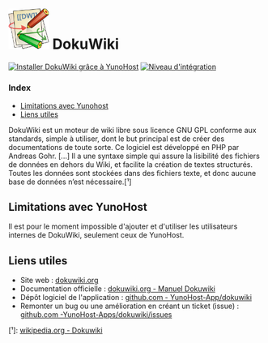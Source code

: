 # <img src="/images/dokuwiki_logo.svg" width="80px" alt="logo de Dokuwiki"> DokuWiki

[![Installer DokuWiki grâce à YunoHost](https://install-app.yunohost.org/install-with-yunohost.png)](https://install-app.yunohost.org/?app=dokuwiki) [![Niveau d'intégration](https://dash.yunohost.org/integration/dokuwiki.svg)](https://dash.yunohost.org/appci/app/dokuwiki)

### Index

- [Limitations avec Yunohost](#limitations-avec-yunohost)
- [Liens utiles](#liens-utiles)

DokuWiki est un moteur de wiki libre sous licence GNU GPL conforme aux standards, simple à utiliser, dont le but principal est de créer des documentations de toute sorte. Ce logiciel est développé en PHP par Andreas Gohr. [...] Il a une syntaxe simple qui assure la lisibilité des fichiers de données en dehors du Wiki, et facilite la création de textes structurés. Toutes les données sont stockées dans des fichiers texte, et donc aucune base de données n’est nécessaire.[¹]

## Limitations avec YunoHost

Il est pour le moment impossible d'ajouter et d'utiliser les utilisateurs internes de DokuWiki, seulement ceux de YunoHost.

## Liens utiles

+ Site web : [dokuwiki.org](https://www.dokuwiki.org/start?id=fr:dokuwiki)
+ Documentation officielle : [dokuwiki.org - Manuel Dokuwiki](https://www.dokuwiki.org/start?id=fr:manual)
+ Dépôt logiciel de l'application : [github.com - YunoHost-App/dokuwiki](https://github.com/YunoHost-Apps/dokuwiki_ynh)
+ Remonter un bug ou une amélioration en créant un ticket (issue) : [github.com -YunoHost-Apps/dokuwiki/issues](https://github.com/YunoHost-Apps/dokuwiki_ynh/issues)

[¹]: [wikipedia.org - Dokuwiki](https://fr.wikipedia.org/wiki/DokuWiki)
